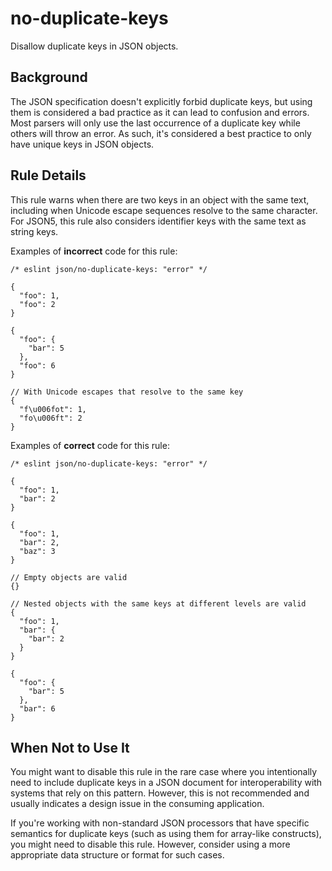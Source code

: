 # no-duplicate-keys

Disallow duplicate keys in JSON objects.

## Background

The JSON specification doesn't explicitly forbid duplicate keys, but using them is considered a bad practice as it can lead to confusion and errors. Most parsers will only use the last occurrence of a duplicate key while others will throw an error. As such, it's considered a best practice to only have unique keys in JSON objects.

## Rule Details

This rule warns when there are two keys in an object with the same text, including when Unicode escape sequences resolve to the same character. For JSON5, this rule also considers identifier keys with the same text as string keys.

Examples of **incorrect** code for this rule:

```json5
/* eslint json/no-duplicate-keys: "error" */

{
  "foo": 1,
  "foo": 2
}

{
  "foo": {
    "bar": 5
  },
  "foo": 6
}

// With Unicode escapes that resolve to the same key
{
  "f\u006fot": 1,
  "fo\u006ft": 2
}
```

Examples of **correct** code for this rule:

```jsonc
/* eslint json/no-duplicate-keys: "error" */

{
  "foo": 1,
  "bar": 2
}

{
  "foo": 1,
  "bar": 2,
  "baz": 3
}

// Empty objects are valid
{}

// Nested objects with the same keys at different levels are valid
{
  "foo": 1,
  "bar": {
    "bar": 2
  }
}

{
  "foo": {
    "bar": 5
  },
  "bar": 6
}
```

## When Not to Use It

You might want to disable this rule in the rare case where you intentionally need to include duplicate keys in a JSON document for interoperability with systems that rely on this pattern. However, this is not recommended and usually indicates a design issue in the consuming application.

If you're working with non-standard JSON processors that have specific semantics for duplicate keys (such as using them for array-like constructs), you might need to disable this rule. However, consider using a more appropriate data structure or format for such cases.
